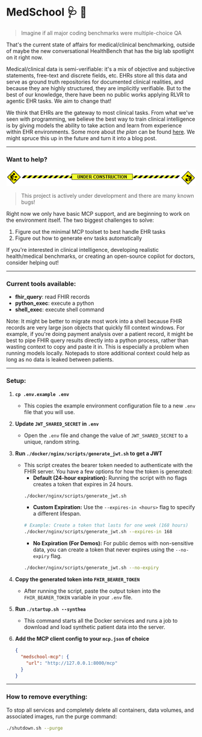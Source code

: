 # MedSchool 🩺 🤗 

> Imagine if all major coding benchmarks were multiple-choice QA

That's the current state of affairs for medical/clinical benchmarking, outside of maybe the new conversational HealthBench that has the big lab spotlight on it right now.

Medical/clinical data is semi-verifiable: it's a mix of objective and subjective statements, free-text and discrete fields, etc. EHRs store all this data and serve as ground truth repositories for documented clinical realities, and because they are highly structured, they are implicitly verifiable. But to the best of our knowledge, there have been no public works applying RLVR to agentic EHR tasks. We aim to change that!

We think that EHRs are the gateway to most clinical tasks. From what we've seen with programming, we believe the best way to train clinical intelligence is by giving models the ability to take action and learn from experience within EHR environments. Some more about *the plan* can be found [here](https://x.com/mkieffer1107/status/1958644405411225788). We might spruce this up in the future and turn it into a blog post.

---
### Want to help?

![Under construction](assets/under_construction.gif)

> This project is actively under development and there are many known bugs!


Right now we only have basic MCP support, and are beginning to work on the environment itself. The two biggest challenges to solve:

1) Figure out the minimal MCP toolset to best handle EHR tasks
2) Figure out how to generate env tasks automatically

If you're interested in clinical intelligence, developing realistic health/medical benchmarks, or creating an open-source copilot for doctors, consider helping out!

---

### Current tools available:

- **fhir_query**: read FHIR records
- **python_exec**: execute a python
- **shell_exec**: execute shell command

Note: It might be better to migrate most work into a shell because FHIR records are very large json objects that quickly fill context windows. For example, if you're doing payment analysis over a patient record, it might be best to pipe FHIR query results directly into a python process, rather than wasting context to copy and paste it in. This is especially a problem when running models locally. Notepads to store additional context could help as long as no data is leaked between patients.

---

### Setup:

1.  **`cp .env.example .env`**
    *   This copies the example environment configuration file to a new `.env` file that you will use.

2.  **Update `JWT_SHARED_SECRET` in `.env`**
    *   Open the `.env` file and change the value of `JWT_SHARED_SECRET` to a unique, random string.

3.  **Run `./docker/nginx/scripts/generate_jwt.sh` to get a JWT**
    *   This script creates the bearer token needed to authenticate with the FHIR server. You have a few options for how the token is generated:
        *   **Default (24-hour expiration):** Running the script with no flags creates a token that expires in 24 hours.
          ```sh
          ./docker/nginx/scripts/generate_jwt.sh
          ```
        *   **Custom Expiration:** Use the `--expires-in <hours>` flag to specify a different lifespan.
          ```sh
          # Example: Create a token that lasts for one week (168 hours)
          ./docker/nginx/scripts/generate_jwt.sh --expires-in 168
          ```
        *   **No Expiration (For Demos):** For public demos with non-sensitive data, you can create a token that never expires using the `--no-expiry` flag.
          ```sh
          ./docker/nginx/scripts/generate_jwt.sh --no-expiry
          ```

4.  **Copy the generated token into `FHIR_BEARER_TOKEN`**
    *   After running the script, paste the output token into the `FHIR_BEARER_TOKEN` variable in your `.env` file.

5.  **Run `./startup.sh --synthea`**
    *   This command starts all the Docker services and runs a job to download and load synthetic patient data into the server.

6. **Add the MCP client config to your `mcp.json` of choice**
    ```json
    {
      "medschool-mcp": {
        "url": "http://127.0.0.1:8000/mcp"
      }
    }
    ```

---

### How to remove everything:

To stop all services and completely delete all containers, data volumes, and associated images, run the purge command:
```sh
./shutdown.sh --purge
```

